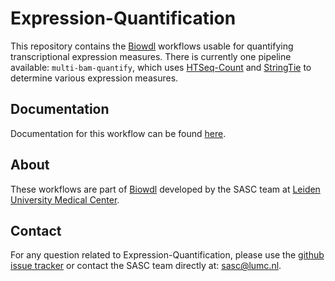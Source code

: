 # Expression-Quantification

This repository contains the [Biowdl](https://github.com/biowdl) 
workflows usable for quantifying transcriptional expression measures.
There is currently one pipeline available: `multi-bam-quantify`,
which uses [HTSeq-Count](http://htseq.readthedocs.io/en/master/count.html)
and [StringTie](https://ccb.jhu.edu/software/stringtie/) to determine
various expression measures.

## Documentation

Documentation for this workflow can be found 
[here](https://biowdl.github.io/expression-quantification/).

## About
These workflows are part of [Biowdl](https://github.com/biowdl)
developed by the SASC team at [Leiden University Medical Center](https://www.lumc.nl/). 

## Contact

<p>
  <!-- Obscure e-mail address for spammers -->
For any question related to Expression-Quantification, please use the
<a href='https://github.com/biowdl/expression-quantification/issues'>github issue tracker</a>
or contact the SASC team directly at: 
<a href='&#109;&#97;&#105;&#108;&#116;&#111;&#58;&#115;&#97;&#115;&#99;&#64;&#108;&#117;&#109;&#99;&#46;&#110;&#108;'>
&#115;&#97;&#115;&#99;&#64;&#108;&#117;&#109;&#99;&#46;&#110;&#108;</a>.
</p>
